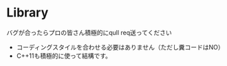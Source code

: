 Library
=======
バグが合ったらプロの皆さん積極的にqull req送ってください
* コーディングスタイルを合わせる必要はありません（ただし糞コードはNO）
* C++11も積極的に使って結構です。

